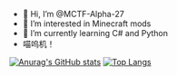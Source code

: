 - 👋 Hi, I’m @MCTF-Alpha-27
- 👀 I’m interested in Minecraft mods
- 🌱 I’m currently learning C# and Python
- 喵呜机！

[![Anurag's GitHub stats](https://github-readme-stats.vercel.app/api?username=MCTF-Alpha-27&show_icons=true&theme=tokyonight&rank_icon=github)](https://github.com/anuraghazra/github-readme-stats)
[![Top Langs](https://github-readme-stats.vercel.app/api/top-langs/?username=MCTF-Alpha-27&theme=tokyonight&layout=compact)](https://github.com/anuraghazra/github-readme-stats)
